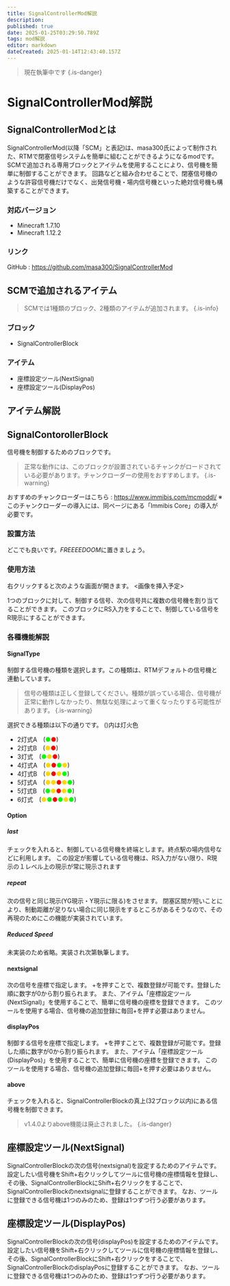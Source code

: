 ```yaml
---
title: SignalControllerMod解説
description: 
published: true
date: 2025-01-25T03:29:50.789Z
tags: mod解説
editor: markdown
dateCreated: 2025-01-14T12:43:40.157Z
---
```


> 現在執筆中です
{.is-danger}

# SignalControllerMod解説
## SignalControllerModとは
SignalControllerMod(以降「SCM」と表記)は、masa300氏によって制作された、RTMで閉塞信号システムを簡単に組むことができるようになるmodです。
SCMで追加される専用ブロックとアイテムを使用することにより、信号機を簡単に制御することができます。
回路などと組み合わせることで、閉塞信号機のような許容信号機だけでなく、出発信号機・場内信号機といった絶対信号機も構築することができます。

### 対応バージョン
- Minecraft 1.7.10
- Minecraft 1.12.2

### リンク
GitHub : https://github.com/masa300/SignalControllerMod

## SCMで追加されるアイテム
> SCMでは1種類のブロック、2種類のアイテムが追加されます。
{.is-info}

### ブロック
- SignalControllerBlock

### アイテム
- 座標設定ツール(NextSignal)
- 座標設定ツール(DisplayPos)

## アイテム解説
## SignalContorollerBlock
信号機を制御するためのブロックです。
> 正常な動作には、このブロックが設置されているチャンクがロードされている必要があります。チャンクローダーの使用をおすすめします。
{.is-warning}

おすすめのチャンクローダーはこちら : https://www.immibis.com/mcmoddl/
※このチャンクローダーの導入には、同ページにある「Immibis Core」の導入が必要です。

### 設置方法
どこでも良いです。*FREEEEDOOM*に置きましょう。

### 使用方法
右クリックすると次のような画面が開きます。
<画像を挿入予定>

1つのブロックに対して、制御する信号、次の信号共に複数の信号機を割り当てることができます。
このブロックにRS入力をすることで、制御している信号をR現示にすることができます。

### 各種機能解説
#### SignalType
制御する信号機の種類を選択します。この種類は、RTMデフォルトの信号機と連動しています。

> 信号の種類は正しく登録してください。種類が誤っている場合、信号機が正常に動作しなかったり、無駄な処理によって重くなったりする可能性があります。 
{.is-warning}

選択できる種類は以下の通りです。 ()内は灯火色
- 2灯式A　(<font color=lime>●</font><font color=red>●</font>)
- 2灯式B　(<font color=gold>●</font><font color=red>●</font>)
- 3灯式　(<font color=lime>●</font><font color=gold>●</font><font color=red>●</font>)
- 4灯式A　(<font color=gold>●<font color=red>●</font><font color=lime>●</font>●</font>)
- 4灯式B　(<font color=gold>●<font color=red>●</font>●</font><font color=lime>●</font>)
- 5灯式A　(<font color=gold>●●<font color=red>●</font>●<font color=lime>●</font></font>)
- 5灯式B　(<font color=lime>●<font color=gold>●<font color=red>●</font>●</font>●</font>)
- 6灯式　(<font color=gold>●</font><font color=lime>●<font color=red>●</font>●<font color=gold>●</font>●</font>)

#### Option
##### last
チェックを入れると、制御している信号機を終端とします。終点駅の場内信号などに利用します。
この設定が影響している信号機は、RS入力がない限り、R現示の１レベル上の現示が常に現示されます

##### repeat
次の信号と同じ現示(YG現示・Y現示に限る)をさせます。
閉塞区間が短いことにより、制動距離が足りない場合に同じ現示をするところがあるそうなので、その再現のためにこの機能が実装されています。

##### Reduced Speed
未実装のため省略。実装され次第執筆します。

#### nextsignal
次の信号を座標で指定します。
+を押すことで、複数登録が可能です。登録した順に数字が0から割り振られます。
また、アイテム「座標設定ツール(NextSignal)」を使用することで、簡単に信号機の座標を登録できます。
このツールを使用する場合、信号機の追加登録に毎回+を押す必要はありません。

#### displayPos
制御する信号を座標で指定します。
+を押すことで、複数登録が可能です。登録した順に数字が0から割り振られます。
また、アイテム「座標設定ツール(DisplayPos)」を使用することで、簡単に信号機の座標を登録できます。
このツールを使用する場合、信号機の追加登録に毎回+を押す必要はありません。

#### above
チェックを入れると、SignalControllerBlockの真上(32ブロック以内)にある信号機を制御できます。
> v1.4.0よりabove機能は廃止されました。
{.is-danger}


## 座標設定ツール(NextSignal)
SignalControllerBlockの次の信号(nextsignal)を設定するためのアイテムです。
設定したい信号機をShift+右クリックしてツールに信号機の座標情報を登録し、その後、SignalControllerBlockにShift+右クリックをすることで、SignalControllerBlockのnextsignalに登録することができます。
なお、ツールに登録できる信号機は1つのみのため、登録は1つずつ行う必要があります。

## 座標設定ツール(DisplayPos)
SignalControllerBlockの次の信号(displayPos)を設定するためのアイテムです。
設定したい信号機をShift+右クリックしてツールに信号機の座標情報を登録し、その後、SignalControllerBlockにShift+右クリックをすることで、SignalControllerBlockのdisplayPosに登録することができます。
なお、ツールに登録できる信号機は1つのみのため、登録は1つずつ行う必要があります。
